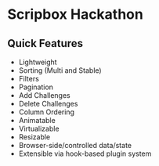 # Scripbox Hackathon 

## Quick Features

- Lightweight 
- Sorting (Multi and Stable)
- Filters
- Pagination
- Add Challenges
- Delete Challenges
- Column Ordering
- Animatable
- Virtualizable
- Resizable
- Browser-side/controlled data/state
- Extensible via hook-based plugin system


